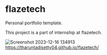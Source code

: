 # flazetech

Personal portfolio template.

This project is a part of internship at flazetech.

![Screenshot 2023-12-16 134913](https://github.com/tharuntadisetty04/flazetech/assets/148604983/b3926f2d-06e7-49e6-bd29-03fada0d9112)
https://tharuntadisetty04.github.io/flazetech/
